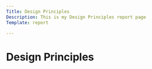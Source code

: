```yaml
---
Title: Design Principles
Description: This is my Design Principles report page
Template: report

---
```


# Design Principles

